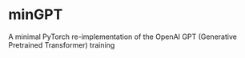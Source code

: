 # minGPT
A minimal PyTorch re-implementation of the OpenAI GPT (Generative Pretrained Transformer) training
